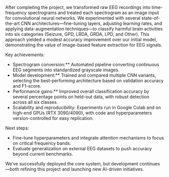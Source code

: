 After completing the project, we transformed raw EEG recordings into time-frequency spectrograms and treated each spectrogram as an image input for convolutional neural networks. We experimented with several state-of-the-art CNN architectures—fine-tuning layers, adjusting learning rates, and applying data-augmentation techniques—to classify harmful brain activities into six categories (Seizure, GPD, LRDA, GRDA, LPD, and Other). This approach yielded a modest accuracy improvement over our initial model, demonstrating the value of image-based feature extraction for EEG signals.

Key achievements:

- Spectrogram conversion:** Automated pipeline converting continuous EEG segments into standardized grayscale images.
- Model development:** Trained and compared multiple CNN variants, selecting the best-performing architecture based on validation accuracy and F1-score.
- Performance gains:** Improved overall classification accuracy by several percentage points on held-out data, with robust detection across all six classes.
- Scalability and reproducibility: Experiments run in Google Colab and on high-end GPUs (RTX 3090/4090), with code and hyperparameters version-controlled for easy replication.

Next steps:

- Fine-tune hyperparameters and integrate attention mechanisms to focus on critical frequency bands.
- Evaluate generalization on external EEG datasets to push accuracy beyond current benchmarks.

We’ve successfully deployed the core system, but development continues—both refining this project and launching new AI-driven initiatives.
